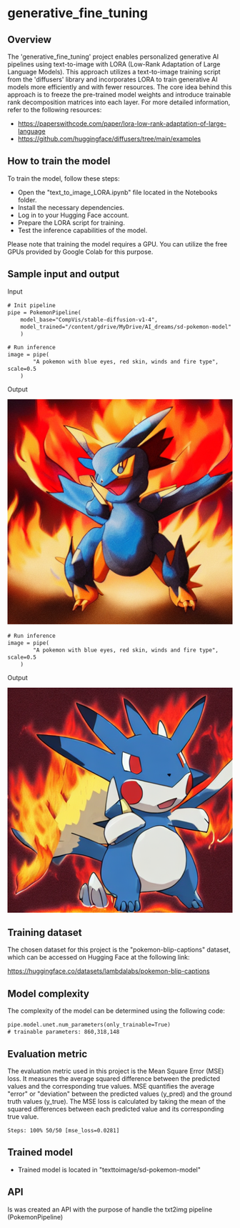 # generative_fine_tuning

## Overview

The 'generative_fine_tuning' project enables personalized generative AI pipelines using text-to-image with LORA (Low-Rank Adaptation of Large Language Models). This approach utilizes a text-to-image training script from the 'diffusers' library and incorporates LORA to train generative AI models more efficiently and with fewer resources. The core idea behind this approach is to freeze the pre-trained model weights and introduce trainable rank decomposition matrices into each layer. For more detailed information, refer to the following resources:

* https://paperswithcode.com/paper/lora-low-rank-adaptation-of-large-language
* https://github.com/huggingface/diffusers/tree/main/examples

## How to train the model

To train the model, follow these steps:

* Open the "text_to_image_LORA.ipynb" file located in the Notebooks folder.
* Install the necessary dependencies.
* Log in to your Hugging Face account.
* Prepare the LORA script for training.
* Test the inference capabilities of the model.

Please note that training the model requires a GPU. You can utilize the free GPUs provided by Google Colab for this purpose.

## Sample input and output

Input

```
# Init pipeline
pipe = PokemonPipeline(
    model_base="CompVis/stable-diffusion-v1-4",
    model_trained="/content/gdrive/MyDrive/AI_dreams/sd-pokemon-model"
    )
```

```
# Run inference
image = pipe(
        "A pokemon with blue eyes, red skin, winds and fire type", scale=0.5
    )
```

Output

![image](images/txt2img1.png)

```
# Run inference
image = pipe(
        "A pokemon with blue eyes, red skin, winds and fire type", scale=0.5
    )
```

Output

![image](images/txt2img2.png)

## Training dataset
The chosen dataset for this project is the "pokemon-blip-captions" dataset, which can be accessed on Hugging Face at the following link:

https://huggingface.co/datasets/lambdalabs/pokemon-blip-captions

## Model complexity
The complexity of the model can be determined using the following code:

```
pipe.model.unet.num_parameters(only_trainable=True)
# trainable parameters: 860,318,148
```

## Evaluation metric
The evaluation metric used in this project is the Mean Square Error (MSE) loss. It measures the average squared difference between the predicted values and the corresponding true values. MSE quantifies the average "error" or "deviation" between the predicted values (y_pred) and the ground truth values (y_true). The MSE loss is calculated by taking the mean of the squared differences between each predicted value and its corresponding true value.

```
Steps: 100% 50/50 [mse_loss=0.0281]
```

## Trained model

* Trained model is located in "texttoimage/sd-pokemon-model"

## API

Is was created an API with the purpose of handle the txt2img pipeline (PokemonPipeline)
